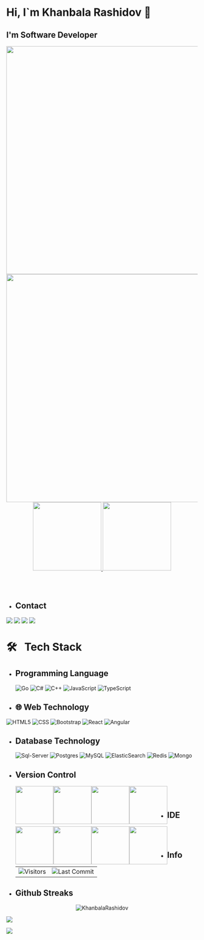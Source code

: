 # Hi, I`m Khanbala Rashidov 👋
## I'm Software Developer

<p align="center">
    <img style="float:left" src="https://gidigi.com/cdn/love.gif" width="800" height="600"/>
     <img style="float:left" src="https://user-images.githubusercontent.com/89845641/220167426-0c5f630e-6d56-4617-9775-71c2bd025b4f.gif" width="800" height="600"/>
</p>

<p align="center">
  <a href="https://coderstats.net/github/#Dentrax">
    <img height="180em" src="https://github-readme-stats-eight-theta.vercel.app/api?username=KhanbalaRashidov&show_icons=true&theme=algolia&include_all_commits=true&count_private=true&line_height=26"/>
    <img height="180em" src="https://github-readme-stats-eight-theta.vercel.app/api/top-langs/?username=KhanbalaRashidov&layout=compact&langs_count=8&theme=algolia&line_height=26"/>
  </a>
</p> </br></br>

- ## Contact &nbsp;
 <div> 
  <a href="https://www.linkedin.com/in/rashidov-khanbala-b67453182/" target="_blank"><img src="https://img.shields.io/badge/-LinkedIn-%230077B5?style=for-the-badge&logo=linkedin&logoColor=white" target="_blank"></a> 
  <a href="https://www.instagram.com/rashidov.khanbala" target="_blank"><img src="https://img.shields.io/badge/-Instagram-%23E4405F?style=for-the-badge&logo=instagram&logoColor=white" target="_blank"></a>
  <a href = "mailto:reshidovxanbala@gmail.com"><img src="https://img.shields.io/badge/-Gmail-%23E4400F?style=for-the-badge&logo=gmail&logoColor=white" target="_blank"></a>
  <a href = "https://t.me/RashidovKhanbala"><img src="https://img.shields.io/badge/-Telegram-%230077B5?style=for-the-badge&logo=telegram&logoColor=white"    target="_blank"></a>

# 🛠 &nbsp; Tech Stack

- ##  Programming Language &nbsp;
  ![Go](https://img.icons8.com/color/2x/golang.png)
  ![C#](https://img.icons8.com/color/2x/c-sharp-logo-2.png)
  ![C++](https://img.icons8.com/color/2x/c-plus-plus-logo.png)
  ![JavaScript](https://img.icons8.com/fluency/2x/javascript.png)
  ![TypeScript](https://img.icons8.com/fluency/2x/typescript--v2.png)
-  ## 🌐 Web Technology &nbsp;
  ![HTML5](https://img.icons8.com/color/2x/html-5.png)
  ![CSS](https://img.icons8.com/fluency/2x/css3.png)
  ![Bootstrap](https://img.icons8.com/color/2x/bootstrap.png)
  ![React](https://img.icons8.com/color/2x/react-native.png)
  ![Angular](https://img.icons8.com/color/2x/angularjs.png)
- ##  Database Technology &nbsp;
  ![Sql-Server](https://img.icons8.com/color/2x/microsoft-sql-server.png)
  ![Postgres](https://img.icons8.com/color/2x/postgreesql.png)
  ![MySQL](https://img.icons8.com/color/2x/mysql-logo.png)
  ![ElasticSearch](https://img.icons8.com/color/2x/elasticsearch.png)
  ![Redis](https://img.icons8.com/color/2x/redis.png)
  ![Mongo](https://img.icons8.com/color/2x/mongodb.png)
- ##  Version Control &nbsp;
  <img style="float:left"  src="https://img.icons8.com/color/2x/git.png" width="100" height="100"/>  
  <img style="float:left"  src="https://img.icons8.com/nolan/2x/github.png" width="100" height="100"/>
  <img style="float:left"  src="https://img.icons8.com/color/2x/gitlab.png" width="100" height="100"/>
  <img style="float:left"  src="https://img.icons8.com/color/2x/bitbucket.png" width="100" height="100"/>  </br></br>
- ##  IDE  &nbsp;
  <img style="float:left"  src="https://img.icons8.com/fluency/2x/visual-studio.png" width="100" height="100"/>  
  <img style="float:left"  src="https://img.icons8.com/color/2x/visual-studio-code-2019.png" width="100" height="100"/>
  <img style="float:left"  src="https://www.alternatifle.com/wp-content/uploads/2020/01/5e27cfead28a0.png" width="100" height="100"/>
  <img style="float:left"  src="https://www.alternatifle.com/wp-content/uploads/2020/11/5fab82a49fa1b.png" width="100" height="100"/>  </br></br>
- ## Info &nbsp;
  <table>
  <tr>
     <td ><img alt="Visitors" src="https://komarev.com/ghpvc/?username=KhanbalaRashidov&style=flat&labelColor=black&logo=github&label=PROFILE+VIEWS&color=29bf12"/>      </td>
       <td  ><img alt="Last Commit" src="https://img.shields.io/github/last-commit/KhanbalaRashidov/KhanbalaRashidov?         logo=markdown&label=LAST+UPDATE&color=29bf12&style=flat">
  </td>
       </tr></table>  
  
- ## Github Streaks &nbsp;
<p align="center"><img src="https://github-readme-streak-stats.herokuapp.com/?user=KhanbalaRashidov&theme=black-ice&hide_border=true&stroke=0000&background=0D1117&ring=e05397&fire=e05397&currStreakLabel=e05397&bg_color=30,e96443,904e95&title_color=fff&text_color=fff" alt="KhanbalaRashidov" /></p>

![](./profile-green-animate.svg)


![](https://github.com/KhanbalaRashidov/KhanbalaRashidov/blob/output/github-contribution-grid-snake.svg)


<!--
**KhanbalaRashidov/KhanbalaRashidov** is a ✨ _special_ ✨ repository because its `README.md` (this file) appears on your GitHub profile.

Here are some ideas to get you started:

- 🔭 I’m currently working on ...
- 🌱 I’m currently learning ...
- 👯 I’m looking to collaborate on ...
- 🤔 I’m looking for help with ...
- 💬 Ask me about ...
- 📫 How to reach me: ...
- 😄 Pronouns: ...
- ⚡ Fun fact: ...
-->
